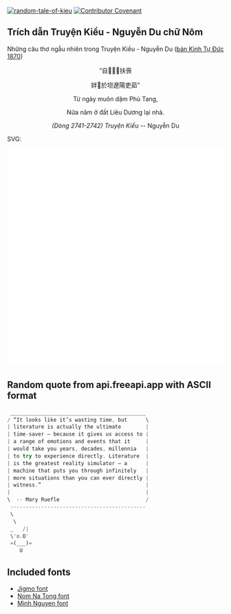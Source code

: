 [![random-tale-of-kieu](https://github.com/huuquyet/random-tale-of-kieu/actions/workflows/random-tale-of-kieu.yml/badge.svg)](https://github.com/huuquyet/random-tale-of-kieu/actions/workflows/random-tale-of-kieu.yml)
[![Contributor Covenant](https://img.shields.io/badge/Contributor%20Covenant-2.1-4baaaa.svg)](.github/CODE_OF_CONDUCT.md "Contributor Covenant 2.1")

## Trích dẫn Truyện Kiều - Nguyễn Du chữ Nôm

Những câu thơ ngẫu nhiên trong Truyện Kiều - Nguyễn Du ([bản Kinh Tự Đức 1870](https://vi.wikisource.org/wiki/Truy%E1%BB%87n_Ki%E1%BB%81u_(b%E1%BA%A3n_Kinh_T%E1%BB%B1_%C4%90%E1%BB%A9c_1870)))

<div align="center">
<!-- START_KIEU -->
      <p class="nom">“自𣈜𨷈𨤮扶䘮</p>
      <p class="nom">姅𢆥於坦遼陽吏茹”</p>
      <p class="quocngu">Từ ngày muôn dặm Phù Tang,</p>
      <p class="quocngu">Nửa năm ở đất Liêu Dương lại nhà.</p>
      <p class="author"><i>(Dòng 2741-2742) Truyện Kiều</i> -- Nguyễn Du</p>
<!-- END_KIEU -->
</div>

SVG:

<div align="center">
  <img src="./assets/random-kieu.svg" alt="The Tale of Kieu - Nguyen Du">
</div>

## Random quote from api.freeapi.app with ASCII format

<!-- START_QUOTE -->
```rust
 ____________________________________________
/ “It looks like it’s wasting time, but      \
| literature is actually the ultimate        |
| time-saver – because it gives us access to |
| a range of emotions and events that it     |
| would take you years, decades, millennia   |
| to try to experience directly. Literature  |
| is the greatest reality simulator — a      |
| machine that puts you through infinitely   |
| more situations than you can ever directly |
| witness.”                                  |
|                                            |
\  -- Mary Ruefle                            /
 --------------------------------------------
 \
  \
 _   /|
 \'o.O'
 =(___)=
    U
```
<!-- END_QUOTE -->

## Included fonts

- [Jigmo font](https://github.com/kamichikoichi/jigmo)
- [Nom Na Tong font](https://github.com/nomfoundation/font)
- [Minh Nguyen font](https://github.com/TKYKmori/Minh-Nguyen)

